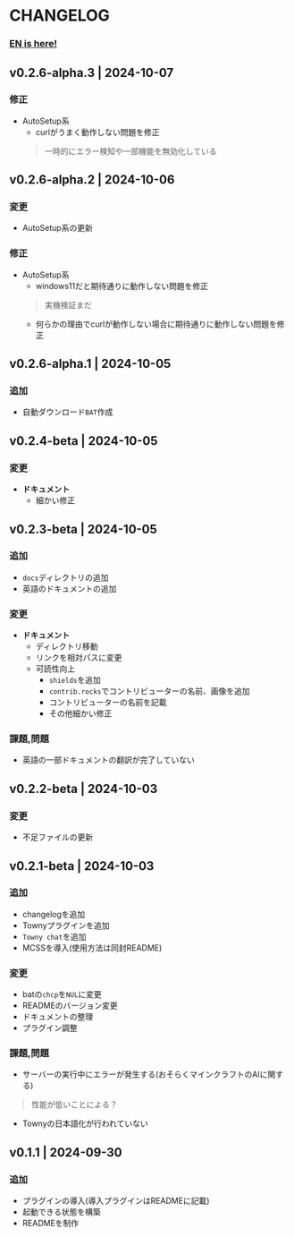 # CHANGELOG
<!-- tagの設定前にしっかりmergeしたか確認！！！！！！ -->
### **[EN is here!](EN/CHANGELOG_EN.md)**

<!-- ## vhoge | YYYY-MM-DD
### 追加
- 新しく追加された機能や要素。
### 変更
- 変更された内容、改善された部分。
### 修正
- 修正されたバグや問題。
### 課題,問題
- 今後廃止予定の機能や推奨されない変更点。
### 削除
- 削除された機能や要素。 
-->

## v0.2.6-alpha.3 | 2024-10-07  
### 修正   
- AutoSetup系   
    - curlがうまく動作しない問題を修正  
    > 一時的にエラー検知や一部機能を無効化している  

## v0.2.6-alpha.2 | 2024-10-06  
### 変更
- AutoSetup系の更新  
### 修正  
- AutoSetup系   
    - windows11だと期待通りに動作しない問題を修正  
    > 実機検証まだ  
    - 何らかの理由でcurlが動作しない場合に期待通りに動作しない問題を修正  

## v0.2.6-alpha.1 | 2024-10-05
### 追加
- 自動ダウンロード`BAT`作成

## v0.2.4-beta | 2024-10-05
### 変更
- **ドキュメント**
    - 細かい修正

## v0.2.3-beta | 2024-10-05
### 追加
- `docs`ディレクトリの追加
- 英語のドキュメントの追加
### 変更
- **ドキュメント**
    - ディレクトリ移動
    - リンクを相対パスに変更
    - 可読性向上
        - `shields`を追加
        - `contrib.rocks`でコントリビューターの名前、画像を追加
        - コントリビューターの名前を記載
        - その他細かい修正
<!-- ### 修正
- 修正されたバグや問題。 -->
### 課題,問題
- 英語の一部ドキュメントの翻訳が完了していない
<!-- ### 削除
- 削除された機能や要素。 -->

## v0.2.2-beta | 2024-10-03
### 変更
- 不足ファイルの更新

## v0.2.1-beta | 2024-10-03
### 追加
- changelogを追加
- Townyプラグインを追加
- `Towny chat`を追加
- MCSSを導入(使用方法は同封README)
### 変更
- batの`chcp`を`NUL`に変更
- READMEのバージョン変更
- ドキュメントの整理
- プラグイン調整
### 課題,問題
- サーバーの実行中にエラーが発生する(おそらくマインクラフトのAIに関する)
> 性能が低いことによる？
- Townyの日本語化が行われていない

## v0.1.1 | 2024-09-30
### 追加
- プラグインの導入(導入プラグインはREADMEに記載)
- 起動できる状態を構築
- READMEを制作
